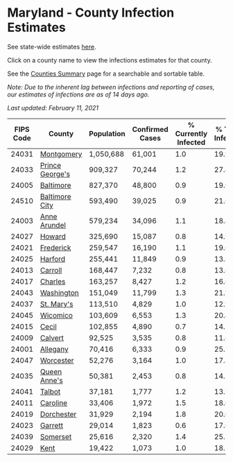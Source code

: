 # Maryland - County Infection Estimates

See state-wide estimates [here](/infections/us-md).

Click on a county name to view the infections estimates for that county.

See the [Counties Summary](/infections/summary-counties) page for a searchable and sortable table.

*Note: Due to the inherent lag between infections and reporting of cases, our estimates of infections are as of 14 days ago.*

*Last updated: February 11, 2021*

|   FIPS Code |                             County |   Population |   Confirmed Cases |   % Currently Infected |   % Total Infected |
|-------------|------------------------------------|--------------|-------------------|------------------------|--------------------|
|       24031 |           [Montgomery](montgomery) |    1,050,688 |            61,001 |                    1.0 |               19.9 |
|       24033 | [Prince George's](prince-george's) |      909,327 |            70,244 |                    1.2 |               27.4 |
|       24005 |             [Baltimore](baltimore) |      827,370 |            48,800 |                    0.9 |               19.0 |
|       24510 |   [Baltimore City](baltimore-city) |      593,490 |            39,025 |                    0.9 |               21.6 |
|       24003 |       [Anne Arundel](anne-arundel) |      579,234 |            34,096 |                    1.1 |               18.4 |
|       24027 |                   [Howard](howard) |      325,690 |            15,087 |                    0.8 |               14.9 |
|       24021 |             [Frederick](frederick) |      259,547 |            16,190 |                    1.1 |               19.6 |
|       24025 |                 [Harford](harford) |      255,441 |            11,849 |                    0.9 |               13.8 |
|       24013 |                 [Carroll](carroll) |      168,447 |             7,232 |                    0.8 |               13.6 |
|       24017 |                 [Charles](charles) |      163,257 |             8,427 |                    1.2 |               16.6 |
|       24043 |           [Washington](washington) |      151,049 |            11,799 |                    1.3 |               21.9 |
|       24037 |           [St. Mary's](st.-mary's) |      113,510 |             4,829 |                    1.0 |               12.9 |
|       24045 |               [Wicomico](wicomico) |      103,609 |             6,553 |                    1.3 |               20.4 |
|       24015 |                     [Cecil](cecil) |      102,855 |             4,890 |                    0.7 |               14.1 |
|       24009 |                 [Calvert](calvert) |       92,525 |             3,535 |                    0.8 |               11.6 |
|       24001 |               [Allegany](allegany) |       70,416 |             6,333 |                    0.9 |               25.1 |
|       24047 |             [Worcester](worcester) |       52,276 |             3,164 |                    1.0 |               17.8 |
|       24035 |       [Queen Anne's](queen-anne's) |       50,381 |             2,453 |                    0.8 |               14.2 |
|       24041 |                   [Talbot](talbot) |       37,181 |             1,777 |                    1.2 |               13.9 |
|       24011 |               [Caroline](caroline) |       33,406 |             1,972 |                    1.5 |               18.6 |
|       24019 |           [Dorchester](dorchester) |       31,929 |             2,194 |                    1.8 |               20.0 |
|       24023 |                 [Garrett](garrett) |       29,014 |             1,823 |                    0.6 |               17.0 |
|       24039 |               [Somerset](somerset) |       25,616 |             2,320 |                    1.4 |               25.1 |
|       24029 |                       [Kent](kent) |       19,422 |             1,073 |                    1.0 |               18.2 |